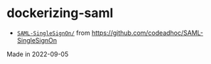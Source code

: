 # dockerizing-saml

- [`SAML-SingleSignOn/`](./SAML-SingleSignOn/) from <https://github.com/codeadhoc/SAML-SingleSignOn>

Made in 2022-09-05
